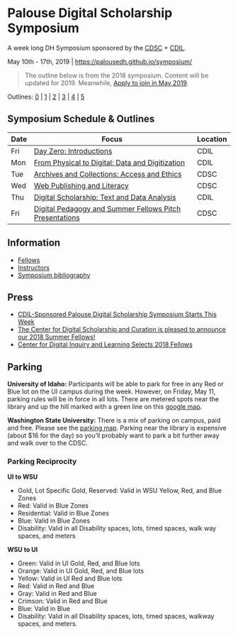# Palouse Digital Scholarship Symposium

A week long DH Symposium sponsored by the [CDSC](https://cdsc.libraries.wsu.edu/) + [CDIL](https://cdil.lib.uidaho.edu/).

May 10th - 17th, 2019 | <https://palousedh.github.io/symposium/>

> The outline below is from the 2018 symposium. 
> Content will be updated for 2019. 
> Meanwhile, [Apply to join in May 2019](https://palousedh.github.io/symposium/apply/).

Outlines: [0](outlines/day-0.md) | [1](outlines/day-1.md) | [2](outlines/day-2.md) | [3](outlines/day-3.md) | [4](outlines/day-4.md) | [5](outlines/day-5.md)

## Symposium Schedule & Outlines

| Date | Focus | Location |
| --- | --- | --- |
| Fri | [Day Zero: Introductions](outlines/day-0.md) | CDIL |
| Mon | [From Physical to Digital: Data and Digitization](outlines/day-1.md) | CDIL |
| Tue | [Archives and Collections: Access and Ethics](outlines/day-2.md) | CDSC |
| Wed | [Web Publishing and Literacy](outlines/day-3.md) | CDSC |
| Thu | [Digital Scholarship: Text and Data Analysis](outlines/day-4.md) | CDIL |
| Fri | [Digital Pedagogy and Summer Fellows Pitch Presentations](outlines/day-5.md) | CDSC |

## Information

- [Fellows](https://palousedh.github.io/symposium/fellows/)
- [Instructors](https://palousedh.github.io/symposium/instructors/)
- [Symposium bibliography](notes/symposium-bibliography.md)

## Press

- [CDIL-Sponsored Palouse Digital Scholarship Symposium Starts This Week](http://www.uidaho.edu/news/news-articles/kudos/2018-spring/050818-cdilsymposium)
- [The Center for Digital Scholarship and Curation is pleased to announce our 2018 Summer Fellows!](https://news.wsu.edu/announcement/center-digital-scholarship-curation-pleased-announce-2018-summer-fellows/)
- [Center for Digital Inquiry and Learning Selects 2018 Fellows](http://www.uidaho.edu/news/news-articles/news-releases/2018-May/051018-cdilfellows)

## Parking

**University of Idaho:**
Participants will be able to park for free in any Red or Blue lot on the UI campus during the week.
However, on Friday, May 11, parking rules will be in force in all lots.
There are metered spots near the library and up the hill marked with a green line on this [google map](https://www.google.com/maps/d/edit?mid=1RqGoaIs33-ngb3Obh1tnViMISR8&ll=46.72613655314656%2C-117.01609835&z=18).

**Washington State University:**
There is a mix of parking on campus, paid and free.
Please see the [parking map](https://map.wsu.edu/t/53025DD3).
Parking near the library is expensive (about $16 for the day) so you’ll probably want to park a bit further away and walk over to the CDSC.

### Parking Reciprocity

**UI to WSU**

- Gold, Lot Specific Gold, Reserved: Valid in WSU Yellow, Red, and Blue Zones
- Red: Valid in Blue Zones
- Residential: Valid in Blue Zones
- Blue: Valid in Blue Zones
- Disability: Valid in all Disability spaces, lots, timed spaces, walk way spaces, and meters


**WSU to UI**

- Green: Valid in UI Gold, Red, and Blue lots
- Orange: Valid in UI Gold, Red, and Blue lots
- Yellow: Valid in UI Red and Blue lots
- Red: Valid in Red and Blue
- Gray: Valid in Red and Blue
- Crimson: Valid in Red and Blue
- Blue: Valid in Blue
- Disability: Valid in all Disability spaces, lots, timed spaces, walkway spaces, and meters.
